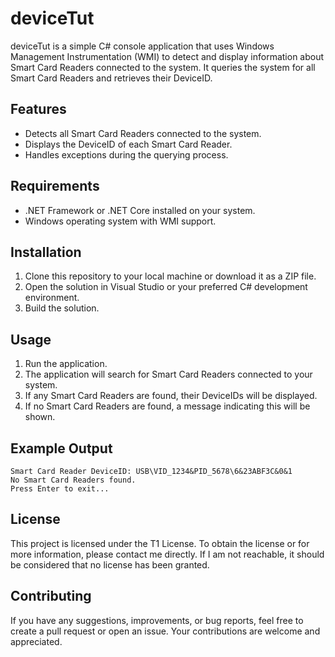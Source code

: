 # deviceTut

deviceTut is a simple C# console application that uses Windows Management Instrumentation (WMI) to detect and display information about Smart Card Readers connected to the system. It queries the system for all Smart Card Readers and retrieves their DeviceID.

## Features

- Detects all Smart Card Readers connected to the system.
- Displays the DeviceID of each Smart Card Reader.
- Handles exceptions during the querying process.

## Requirements

- .NET Framework or .NET Core installed on your system.
- Windows operating system with WMI support.

## Installation

1. Clone this repository to your local machine or download it as a ZIP file.
2. Open the solution in Visual Studio or your preferred C# development environment.
3. Build the solution.

## Usage

1. Run the application. 
2. The application will search for Smart Card Readers connected to your system.
3. If any Smart Card Readers are found, their DeviceIDs will be displayed.
4. If no Smart Card Readers are found, a message indicating this will be shown.

## Example Output

```
Smart Card Reader DeviceID: USB\VID_1234&PID_5678\6&23ABF3C&0&1
No Smart Card Readers found.
Press Enter to exit...
```

## License

This project is licensed under the T1 License. To obtain the license or for more information, please contact me directly. If I am not reachable, it should be considered that no license has been granted.

## Contributing

If you have any suggestions, improvements, or bug reports, feel free to create a pull request or open an issue. Your contributions are welcome and appreciated.
